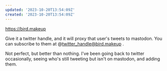 ```yaml
---
updated: '2023-10-20T13:54:09Z'
created: '2023-10-20T13:54:09Z'
---
```

https://bird.makeup

Give it a twitter handle, and it will proxy that user's tweets to mastodon. You can subscribe to them at @twitter_handle@bird.makeup .

Not perfect, but better than nothing. I've been going back to twitter occasionally, seeing who's still tweeting but isn't on mastodon, and adding them.
